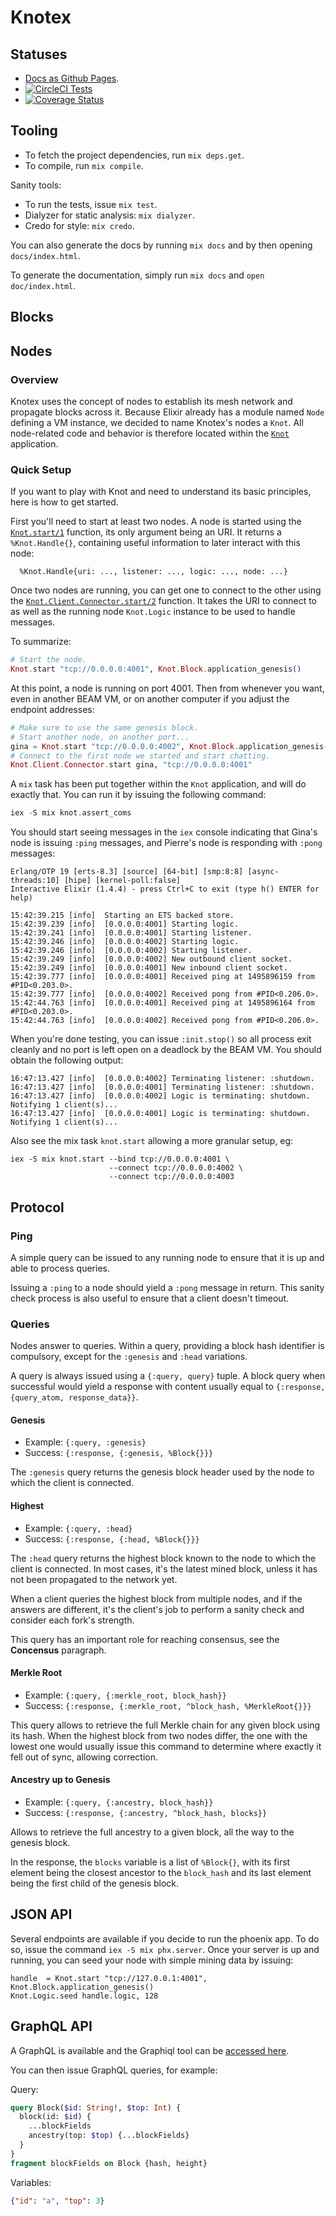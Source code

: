 # Knotex

## Statuses

- [Docs as Github Pages](https://hickscorp.github.io/knotex/api-reference.html).
- [![CircleCI Tests](https://circleci.com/gh/hickscorp/knotex.svg?style=svg&circle-token=bffe8f3aedce6ff2bb73a000894e2d7b8acc0109)](https://circleci.com/gh/hickscorp/knotex)
- [![Coverage Status](https://coveralls.io/repos/github/hickscorp/knotex/badge.svg?branch=master)](https://coveralls.io/github/hickscorp/knotex?branch=master)

## Tooling

- To fetch the project dependencies, run `mix deps.get`.
- To compile, run `mix compile`.

Sanity tools:

- To run the tests, issue `mix test`.
- Dialyzer for static analysis: `mix dialyzer`.
- Credo for style: `mix credo`.

You can also generate the docs by running `mix docs` and by then
opening `docs/index.html`.

To generate the documentation, simply run `mix docs` and `open doc/index.html`.

## Blocks

## Nodes

### Overview

Knotex uses the concept of nodes to establish its mesh network and propagate
blocks across it. Because Elixir already has a module named `Node` defining
a VM instance, we decided to name Knotex's nodes a `Knot`. All node-related
code and behavior is therefore located within the [`Knot`](apps/knot) application.

### Quick Setup

If you want to play with Knot and need to understand its basic principles, here
is how to get started.

First you'll need to start at least two nodes. A node is started using the
[`Knot.start/1`](apps/knot/lib/knot.ex) function, its only argument being an URI.
It returns a `%Knot.Handle{}`, containing useful information to later interact with
this node:

      %Knot.Handle{uri: ..., listener: ..., logic: ..., node: ...}

Once two nodes are running, you can get one to connect to the other using
the [`Knot.Client.Connector.start/2`](apps/knot/lib/knot/client/connector.ex)
function. It takes the URI to connect to as well as the running node `Knot.Logic`
instance to be used to handle messages.

To summarize:

```elixir
# Start the node.
Knot.start "tcp://0.0.0.0:4001", Knot.Block.application_genesis()
```

At this point, a node is running on port 4001. Then from whenever you want, even
in another BEAM VM, or on another computer if you adjust the endpoint addresses:

```elixir
# Make sure to use the same genesis block.
# Start another node, on another port...
gina = Knot.start "tcp://0.0.0.0:4002", Knot.Block.application_genesis()
# Connect to the first node we started and start chatting.
Knot.Client.Connector.start gina, "tcp://0.0.0.0:4001"
```

A `mix` task has been put together within the `Knot` application, and will do
exactly that. You can run it by issuing the following command:

```elixir
iex -S mix knot.assert_coms
```

You should start seeing messages in the `iex` console indicating that Gina's node
is issuing `:ping` messages, and Pierre's node is responding with `:pong` messages:

```
Erlang/OTP 19 [erts-8.3] [source] [64-bit] [smp:8:8] [async-threads:10] [hipe] [kernel-poll:false]
Interactive Elixir (1.4.4) - press Ctrl+C to exit (type h() ENTER for help)

15:42:39.215 [info]  Starting an ETS backed store.
15:42:39.239 [info]  [0.0.0.0:4001] Starting logic.
15:42:39.241 [info]  [0.0.0.0:4001] Starting listener.
15:42:39.246 [info]  [0.0.0.0:4002] Starting logic.
15:42:39.246 [info]  [0.0.0.0:4002] Starting listener.
15:42:39.249 [info]  [0.0.0.0:4002] New outbound client socket.
15:42:39.249 [info]  [0.0.0.0:4001] New inbound client socket.
15:42:39.777 [info]  [0.0.0.0:4001] Received ping at 1495896159 from #PID<0.203.0>.
15:42:39.777 [info]  [0.0.0.0:4002] Received pong from #PID<0.206.0>.
15:42:44.763 [info]  [0.0.0.0:4001] Received ping at 1495896164 from #PID<0.203.0>.
15:42:44.763 [info]  [0.0.0.0:4002] Received pong from #PID<0.206.0>.
```

When you're done testing, you can issue `:init.stop()` so all process exit cleanly
and no port is left open on a deadlock by the BEAM VM.
You should obtain the following output:

```
16:47:13.427 [info]  [0.0.0.0:4002] Terminating listener: :shutdown.
16:47:13.427 [info]  [0.0.0.0:4001] Terminating listener: :shutdown.
16:47:13.427 [info]  [0.0.0.0:4002] Logic is terminating: shutdown. Notifying 1 client(s)...
16:47:13.427 [info]  [0.0.0.0:4001] Logic is terminating: shutdown. Notifying 1 client(s)...
```

Also see the mix task `knot.start` allowing a  more granular setup, eg:

```
iex -S mix knot.start --bind tcp://0.0.0.0:4001 \
                      --connect tcp://0.0.0.0:4002 \
                      --connect tcp://0.0.0.0:4003
```

## Protocol

### Ping

A simple query can be issued to any running node to ensure that it is up and able
to process queries.

Issuing a `:ping` to a node should yield a `:pong` message in return. This sanity
check process is also useful to ensure that a client doesn't timeout.

### Queries

Nodes answer to queries. Within a query, providing a block hash
identifier is compulsory, except for the `:genesis` and `:head` variations.

A query is always issued using a `{:query, query}` tuple. A block
query when successful would yield a response with content usually equal to
`{:response, {query_atom, response_data}}`.

#### Genesis

- Example: `{:query, :genesis}`
- Success: `{:response, {:genesis, %Block{}}}`

The `:genesis` query returns the genesis block header used by the node to
which the client is connected.

#### Highest

- Example: `{:query, :head}`
- Success: `{:response, {:head, %Block{}}}`

The `:head` query returns the highest block known to the node to which
the client is connected. In most cases, it's the latest mined block, unless it has
not been propagated to the network yet.

When a client queries the highest block from multiple nodes, and if the answers
are different, it's the client's job to perform a sanity check and consider each
fork's strength.

This query has an important role for reaching consensus, see the **Concensus**
paragraph.

#### Merkle Root

- Example: `{:query, {:merkle_root, block_hash}}`
- Success: `{:response, {:merkle_root, ^block_hash, %MerkleRoot{}}}`

This query allows to retrieve the full Merkle chain for any given block using its
hash. When the highest block from two nodes differ, the one with the lowest one
would usually issue this command to determine where exactly it fell out of sync,
allowing correction.

#### Ancestry up to Genesis

- Example: `{:query, {:ancestry, block_hash}}`
- Success: `{:response, {:ancestry, ^block_hash, blocks}}`

Allows to retrieve the full ancestry to a given block, all the way to the genesis
block.

In the response, the `blocks` variable is a list of `%Block{}`, with its first
element being the closest ancestor to the `block_hash` and its last element being
the first child of the genesis block.

## JSON API

Several endpoints are available if you decide to run the phoenix app.
To do so, issue the command `iex -S mix phx.server`. Once your server is up and
running, you can seed your node with simple mining data by issuing:

```
handle  = Knot.start "tcp://127.0.0.1:4001", Knot.Block.application_genesis()
Knot.Logic.seed handle.logic, 128
```


## GraphQL API

A GraphQL is available and the Graphiql tool can
be [accessed here](http://localhost:4000/graphiql).

You can then issue GraphQL queries, for example:

Query:

```graphql
query Block($id: String!, $top: Int) {
  block(id: $id) {
    ...blockFields
    ancestry(top: $top) {...blockFields}
  }
}
fragment blockFields on Block {hash, height}
```

Variables:

```json
{"id": "a", "top": 3}
```
